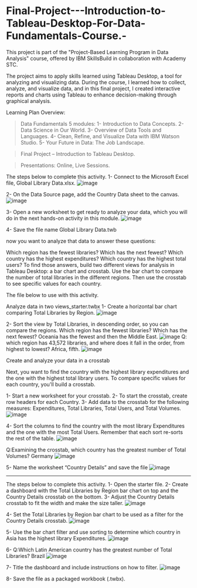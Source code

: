 # Final-Project---Introduction-to-Tableau-Desktop-For-Data-Fundamentals-Course.-
This project is part of the "Project-Based Learning Program in Data Analysis" course, offered by IBM SkillsBuild in collaboration with Academy STC. 

The project aims to apply skills learned using Tableau Desktop, a tool for analyzing and visualizing data. During the course, I learned how to collect, analyze, and visualize data, and in this final project, I created interactive reports and charts using Tableau to enhance decision-making through graphical analysis.

Learning Plan Overview:

> Data Fundamentals 5 modules:
1- Introduction to Data Concepts.
2- Data Science in Our World.
3- Overview of Data Tools and Languages.
4- Clean, Refine, and Visualize Data with IBM Watson Studio.
5- Your Future in Data: The Job Landscape.

> Final Project – Introduction to Tableau Desktop.

> Presentations: Online, Live Sessions.

The steps below to complete this activity.
1- Connect to the Microsoft Excel file, Global Library Data.xlsx.
![image](https://github.com/user-attachments/assets/0b652e68-0b21-475c-9aa3-f0c1105e17a2)

2- On the Data Source page, add the Country Data sheet to the canvas.
![image](https://github.com/user-attachments/assets/4018855c-745d-4d00-b09e-65559cc5b1f8)

3- Open a new worksheet to get ready to analyze your data, which you will do in the next hands-on activity in this module.
![image](https://github.com/user-attachments/assets/72ea591d-42af-4dce-bfd2-4e30c0a0e521)

4- Save the file name Global Library Data.twb

now you want to analyze that data to answer these questions: 

Which region has the fewest libraries? Which has the next fewest?
Which country has the highest expenditures? Which country has the highest total users?
To find those answers, build two different views for analysis in Tableau Desktop: a bar chart and crosstab. Use the bar chart to compare the number of total libraries in the different regions. Then use the crosstab to see specific values for each country.

The file below to use with this activity.

Analyze data in two views_starter.twbx
1- Create a horizontal bar chart comparing Total Libraries by Region.
![image](https://github.com/user-attachments/assets/17f5123f-3fb9-4730-b203-71658df67bf3)

2- Sort the view by Total Libraries, in descending order, so you can compare the regions. Which region has the fewest libraries? Which has the next fewest? 
Oceania has the fewest and then the Middle East.
![image](https://github.com/user-attachments/assets/e9720689-9f04-4f56-9c1c-7d076d29a332)
Q: which region has 43,572 libraries, and where does it fall in the order, from highest to lowest?
Africa, fifth.
![image](https://github.com/user-attachments/assets/f1d513a7-5a02-4dcb-a274-b391bd27c582)

Create and analyze your data in a crosstab

Next, you want to find the country with the highest library expenditures and the one with the highest total library users. To compare specific values for each country, you'll build a crosstab. 

1- Start a new worksheet for your crosstab.
2- To start the crosstab, create row headers for each Country.
3- Add data to the crosstab for the following measures: Expenditures, Total Libraries, Total Users, and Total Volumes.
![image](https://github.com/user-attachments/assets/c7aa590f-5438-492d-b0d3-0a5a65253f58)

4- Sort the columns to find the country with the most library Expenditures and the one with the most Total Users. Remember that each sort re-sorts the rest of the table.
![image](https://github.com/user-attachments/assets/df02ee89-7402-4b6e-aa0f-3ec5644a1526)

Q:Examining the crosstab, which country has the greatest number of Total Volumes?
Germany
![image](https://github.com/user-attachments/assets/752ad9b0-e84d-4892-a44c-f3f495952eea)

5- Name the worksheet “Country Details” and save the file
![image](https://github.com/user-attachments/assets/588713ac-5d4a-40d5-8071-735ee46edf6b)








---------------------------
The steps below to complete this activity.
1- Open the starter file.
2- Create a dashboard with the Total Libraries by Region bar chart on top and the Country Details crosstab on the bottom.
3- Adjust the Country Details crosstab to fit the width and make the size taller.
![image](https://github.com/user-attachments/assets/f2f63e5b-13b9-4165-9362-5e041f719793)


4- Set the Total Libraries by Region bar chart to be used as a filter for the Country Details crosstab.
![image](https://github.com/user-attachments/assets/c998c3a2-c9a0-4a45-ba96-6988aba25110)


5- Use the bar chart filter and use sorting to determine which country in Asia has the highest library Expenditures.
![image](https://github.com/user-attachments/assets/3d995a4f-91bf-4052-9e68-b9ea4906af48)


6- Q:Which Latin American country has the greatest number of Total Libraries?
Brazil
![image](https://github.com/user-attachments/assets/26bc5035-8e81-41db-bb72-178a9b67d91d)

7- Title the dashboard and include instructions on how to filter.
![image](https://github.com/user-attachments/assets/329fda80-923b-48ce-94b7-dcad053afbc6)

8- Save the file as a packaged workbook (.twbx).





